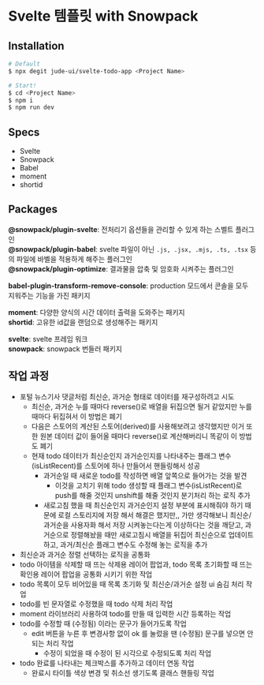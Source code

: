 # Svelte 템플릿 with Snowpack

## Installation

```bash
# Default
$ npx degit jude-ui/svelte-todo-app <Project Name>

# Start!
$ cd <Project Name>
$ npm i
$ npm run dev
```

## Specs

- Svelte
- Snowpack
- Babel
- moment
- shortid

## Packages

__@snowpack/plugin-svelte__: 전처리기 옵션들을 관리할 수 있게 하는 스벨트 플러그인<br>
__@snowpack/plugin-babel__: svelte 파일이 아닌 `.js, .jsx, .mjs, .ts, .tsx` 등의 파일에 바벨을 적용하게 해주는 플러그인<br>
__@snowpack/plugin-optimize__: 결과물을 압축 및 암호화 시켜주는 플러그인<br>

__babel-plugin-transform-remove-console__: production 모드에서 콘솔을 모두 지워주는 기능을 가진 패키지<br>

__moment__: 다양한 양식의 시간 데이터 출력을 도와주는 패키지<br>
__shortid__: 고유한 id값을 랜덤으로 생성해주는 패키지<br>

__svelte__: svelte 프레임 워크<br>
__snowpack__: snowpack 번들러 패키지<br>

## 작업 과정

- 포털 뉴스기사 댓글처럼 최신순, 과거순 형태로 데이터를 재구성하려고 시도
  - 최신순, 과거순 누를 때마다 reverse()로 배열을 뒤집으면 될거 같았지만 누를 때마다 뒤집혀서 이 방법은 폐기
  - 다음은 스토어의 계산된 스토어(derived)를 사용해보려고 생각했지만 이거 또한 원본 데이터 값이 들어올 때마다 reverse()로 계산해버리니 똑같이 이 방법도 폐기
  - 현재 todo 데이터가 최신순인지 과거순인지를 나타내주는 플래그 변수(isListRecent)를 스토어에 하나 만들어서 핸들링해서 성공
    - 과거순일 때 새로운 todo를 작성하면 배열 앞쪽으로 들어가는 것을 발견
      - 이것을 고치기 위해 todo 생성할 때 플래그 변수(isListRecent)로 push를 해줄 것인지 unshift를 해줄 것인지 분기처리 하는 로직 추가
    - 새로고침 했을 때 최신순인지 과거순인지 설정 부분에 표시해줘야 하기 때문에 로컬 스토리지에 저장 해서 해결은 했지만,, 가만 생각해보니 최신순/과거순을 사용자화 해서 저장 시켜놓는다는게 이상하다는 것을 깨닫고, 과거순으로 정렬해놨을 때만 새로고침시 배열을 뒤집어 최신순으로 업데이트 하고, 과거/최신순 플래그 변수도 수정해 놓는 로직을 추가
- 최신순과 과거순 정렬 선택하는 로직을 공통화
- todo 아이템을 삭제할 때 뜨는 삭제용 레이어 팝업과, todo 목록 초기화할 때 뜨는 확인용 레이어 팝업을 공통화 시키기 위한 작업
- todo 목록이 모두 비어있을 때 목록 초기화 및 최신순/과거순 설정 ui 숨김 처리 작업
- todo를 빈 문자열로 수정했을 때 todo 삭제 처리 작업
- moment 라이브러리 사용하여 todo를 만들 때 입력한 시간 등록하는 작업
- todo를 수정할 때 (수정됨) 이라는 문구가 들어가도록 작업
  - edit 버튼을 누른 후 변경사항 없이 ok 를 눌렀을 땐 (수정됨) 문구를 넣으면 안되는 처리 작업
    - 수정이 되었을 때 수정이 된 시각으로 수정되도록 처리 작업
- todo 완료를 나타내는 체크박스를 추가하고 데이터 연동 작업
  - 완료시 타이틀 색상 변경 및 취소선 생기도록 클래스 핸들링 작업